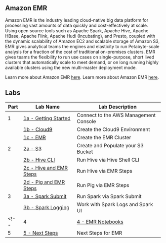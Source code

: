 ## Amazon EMR

Amazon EMR is the industry leading cloud-native big data platform for processing vast amounts of data quickly and cost-effectively at scale. Using open source tools such as Apache Spark, Apache Hive, Apache HBase, Apache Flink, Apache Hudi (Incubating), and Presto, coupled with the dynamic scalability of Amazon EC2 and scalable storage of Amazon S3, EMR gives analytical teams the engines and elasticity to run Petabyte-scale analysis for a fraction of the cost of traditional on-premises clusters. EMR gives teams the flexibility to run use cases on single-purpose, short lived clusters that automatically scale to meet demand, or on long running highly available clusters using the new multi-master deployment mode.


Learn more about Amazon EMR [here](https://aws.amazon.com/emr/).	Learn more about Amazon EMR [here](https://aws.amazon.com/emr/).

## Labs
|Part |Lab Name |Lab Description |
|---- |---- | ----|
|1 |[1a - Getting Started](L1a-StartHere.md) |Connect to the AWS Management Console |
| |[1b - Cloud9](L1b-Cloud9.md) |Create the Cloud9 Environment |
| |[1c - EMR](L1c-EMRCreate.md) |Create the EMR Cluster |
|2 |[2a - S3](L2a-S3.md) |Create and Populate your S3 Bucket |
| |[2b - Hive CLI](L2b-HiveCLI.md) |Run Hive via Hive Shell CLI |
| |[2c - Hive and EMR Steps](L2c-HiveStep.md) |Run Hive via EMR Steps |
| |[2d - Pig and EMR Steps](L2d-PigStep.md) |Run Pig via EMR Steps |
|3 |[3a - Spark Submit](L3a-SparkSubmit.md) |Run Spark via Spark Submit |
| |[3b - Spark Logging](L3b-SparkMonitor.md) |Work with Spark Logs and Spark UI |
<!--|4 |[4 - EMR Notebooks](L4a-Notebook.md) |Run PySpark via EMR Notebooks/Jupyter |-->
|5 |[5 - Next Steps](NextSteps.md) |Next Steps for EMR |
